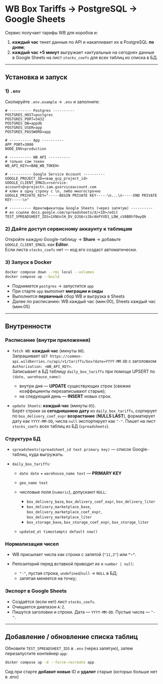 # WB Box Tariffs → PostgreSQL → Google Sheets

Сервис получает тарифы WB для коробов и:

1.  **каждый час** тянет данные по API и накапливает их в PostgreSQL **по дням**;
2.  **каждый час +5 минут** выгружает «актуальные на сегодня» данные в Google Sheets на лист `stocks_coefs` для всех таблиц из списка в БД.

---

## Установка и запуск

### 1) `.env`

Скопируйте `.env.example` → `.env` и заполните:

```env
# ---------- Postgres ----------
POSTGRES_HOST=postgres
POSTGRES_PORT=5432
POSTGRES_DB=appdb
POSTGRES_USER=app
POSTGRES_PASSWORD=app

# ---------- App ----------
APP_PORT=3000
NODE_ENV=production

# ---------- WB API ----------
# только сам токен
WB_API_KEY=<ВАШ_WB_ТОКЕН>

# ---------- Google Service Account ----------
GOOGLE_PROJECT_ID=<ваш_gcp_project_id>
GOOGLE_CLIENT_EMAIL=<service-account>@<project>.iam.gserviceaccount.com
# ключ в одну строку с \n, либо многострочно
GOOGLE_PRIVATE_KEY="-----BEGIN PRIVATE KEY-----\n...\n-----END PRIVATE KEY-----\n"

# ---------- Идентификаторы Google Sheets (через запятую) ----------
# из ссылки docs.google.com/spreadsheets/d/<ID>/edit
TEST_SPREADSHEET_IDS=1XNUnlH_DV_OJG6rz3brAkFVVD1_LDW_cVAB8hf0wyQk
```

### 2) Дайте доступ сервисному аккаунту к таблицам

Откройте каждую Google-таблицу → **Share** → добавьте `GOOGLE_CLIENT_EMAIL` как **Editor**.  
Если листа `stocks_coefs` нет — код его создаст автоматически.

### 3) Запуск в Docker

```bash
docker compose down --rmi local --volumes
docker compose up --build
```

- Поднимется `postgres` → запустится `app`
- При старте `app` выполнит **миграции и сиды**
- Выполнится **первичный** сбор WB и выгрузка в Sheets
- Далее по расписанию: WB каждый час (мин:00), Sheets каждый час (мин:05)

---

## Внутренности

### Расписание (внутри приложения)

- `fetch WB`: **каждый час** (минуты `00`).  
  Запрашивает `GET https://common-api.wildberries.ru/api/v1/tariffs/box?date=YYYY-MM-DD` с заголовком `Authorization: <WB_API_KEY>`.  
  Записывает в БД таблицу `daily_box_tariffs` при помощи UPSERT по `(date, warehouse_name)`:

    - внутри дня — **UPDATE** существующих строк (свежие коэффициенты перезаписывают старые);
    - на следующий день — **INSERT** новых строк.

- `update Sheets`: **каждый час** (минуты `05`).  
  Берёт строки за **сегодняшнюю дату** из `daily_box_tariffs`, сортирует по `box_delivery_coef_expr` **возрастание** (**NULLS LAST**), форматирует дату как `YYYY-MM-DD`, числа `null` экспортирует как `"-"`. Пишет на лист `stocks_coefs` всех таблиц из БД (`spreadsheets`).

### Структура БД

- `spreadsheets(spreadsheet_id text primary key)` — список Google-таблиц, куда выгружать.
- `daily_box_tariffs`:

    - `date date` + `warehouse_name text` — **PRIMARY KEY**
    - `geo_name text`
    - числовые поля (`numeric`), допускают `NULL`:

        - `box_delivery_base`, `box_delivery_coef_expr`, `box_delivery_liter`
        - `box_delivery_marketplace_base`, `box_delivery_marketplace_coef_expr`, `box_delivery_marketplace_liter`
        - `box_storage_base`, `box_storage_coef_expr`, `box_storage_liter`

    - `updated_at timestamptz default now()`

### Нормализация чисел

- WB присылает числа как строки с запятой (`"11,2"`) или **`"-"`**.
- Репозиторий перед вставкой приводит их к `number | null`:

    - `"-"`, пустая строка, `undefined`/`null` → `NULL` в БД;
    - запятая меняется на точку;

### Экспорт в Google Sheets

- Создаётся (если нет) лист `stocks_coefs`.
- Очищается диапазон `A:Z`.
- Пишутся заголовки и строки. Дата — `YYYY-MM-DD`. Пустые числа — `"-"`.

---

## Добавление / обновление списка таблиц

Обновите `TEST_SPREADSHEET_IDS` в `.env` (через запятую), затем перезапустите контейнер `app`:

```bash
docker compose up -d --force-recreate app
```

Сид при старте **добавит новые** ID и **удалит** старые (которых больше нет в .env)
